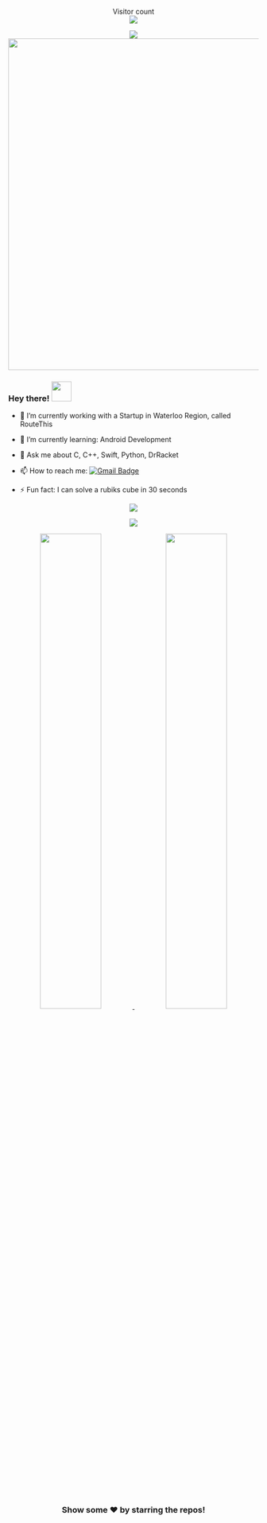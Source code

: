 <p align="center"> 
  Visitor count<br>
  <img src="https://profile-counter.glitch.me/VinayakBector2002/count.svg" />
</p>

<div align = "center">
  <img align="center" src= "https://github.com/VinayakBector2002/VinayakBector2002/blob/master/Vlogo.jpg" />
  <img src=https://github.com/VinayakBector2002/VinayakBector2002/blob/master/Hnet-image%20(3).gif width="667px">
 </div>
 <div align = "center"> 
</div>




### Hey there! <img src="https://media.giphy.com/media/hvRJCLFzcasrR4ia7z/giphy.gif" width="40" height="40">

- 🔭 I’m currently working with a Startup in Waterloo Region, called RouteThis
- 🌱 I’m currently learning: Android Development
- 💬 Ask me about C, C++, Swift, Python, DrRacket
- 📫 How to reach me: <a href ="mailto:vbector@uwaterloo.ca">![Gmail Badge](https://img.shields.io/badge/-vbector@uwaterloo.ca-c14438?style=flat-square&logo=Gmail&logoColor=white&link=mailto:vbector@uwaterloo.ca)</a>

- ⚡ Fun fact: I can solve a rubiks cube in 30 seconds 
<!--
<div align = "center">
  <img align="center" src= "https://github-profile-trophy.vercel.app/?username=VinayakBector2002&theme=monokai&rank=SECRET,SSS,SS,AAA,B&margin-w=10" />
</div>
-->
<p></p>
<div align = "center">
  <p><img align="center" src="https://github-readme-stats.vercel.app/api/top-langs/?username=VinayakBector2002&theme=dark&layout=compact" /></p>
  
 <p align="center">
  <a href="https://skillicons.dev">
    <img src="https://skillicons.dev/icons?i=python,c,cpp,swift,kotlin,androidstudio,figma,bash,github,js,html,css,arduino,mongodb,vscode" />
  </a>
</p>
 <!-- 
  <p><img src="https://i.giphy.com/media/LMt9638dO8dftAjtco/200.webp" width="100"><img src="https://i.giphy.com/media/IdyAQJVN2kVPNUrojM/200.webp" width="100"><img src="https://i.giphy.com/media/KzJkzjggfGN5Py6nkT/200.webp" width="100"></p>
-->

</div>
<p align="center">
  <a href="https://abhigyantrips.dev/">
  <img width="49.5%" src="https://github-readme-stats.vercel.app/api?username=VinayakBector2002&show_icons=true&theme=dracula&hide_border=true" />
    <img width="49.5%" src="https://github-readme-streak-stats.herokuapp.com/?user=VinayakBector2002&theme=dracula&hide_border=true" />
    
  </a>
</p>
<div align="center">

### Show some ❤️ by starring the repos!
</div>
